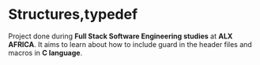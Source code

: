 # Structures,typedef
Project done during **Full Stack Software Engineering studies** at **ALX AFRICA**. It aims to learn about how to include guard in the header files and macros in **C language**.
